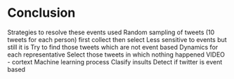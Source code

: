 
# Conclusion
Strategies to resolve these events used
Random sampling of tweets  (10 tweets for each person) first collect then select 
Less sensitive to events but still it is 
Try to find those tweets which are not event based
Dynamics for each representative 
Select those tweets in which nothing happened 
VIDEO - cortext 
Machine learning process 
Clasify insults 
Detect if twitter is event based 
